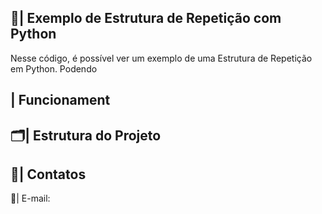  ## 📑| Exemplo de Estrutura de Repetição com Python 

   Nesse código, é possível ver um exemplo de uma Estrutura de Repetição em Python. Podendo 

 ## | Funcionament
 
 ## 🗂️| Estrutura do Projeto



 ## 📱| Contatos

   📩| E-mail: 
 
